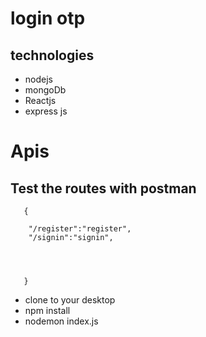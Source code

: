 # login otp

## technologies

- nodejs
- mongoDb
- Reactjs
- express js

# Apis

## Test the routes with postman

```
   {
   
    "/register":"register",
    "/signin":"signin",
  
    


   }
```

- clone to your desktop
- npm install
- nodemon index.js


